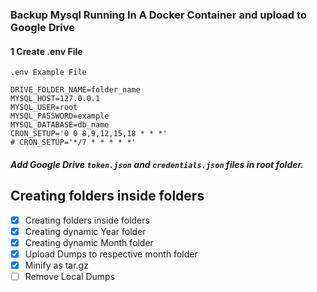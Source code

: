 ### Backup Mysql Running In A Docker Container and upload to Google Drive

#### 1 Create .env File
`.env Example File`

```
DRIVE_FOLDER_NAME=folder_name
MYSQL_HOST=127.0.0.1
MYSQL_USER=root
MYSQL_PASSWORD=example
MYSQL_DATABASE=db_name
CRON_SETUP='0 0 8,9,12,15,18 * * *'
# CRON_SETUP='*/7 * * * * *'
```
##### Add Google Drive `token.json` and `credentials.json` files in root folder.

## Creating folders inside folders
- [x] Creating folders inside folders
- [x] Creating dynamic Year folder
- [x] Creating dynamic Month folder
- [x] Upload Dumps to respective month folder
- [x] Minify as tar.gz
- [ ] Remove Local Dumps 